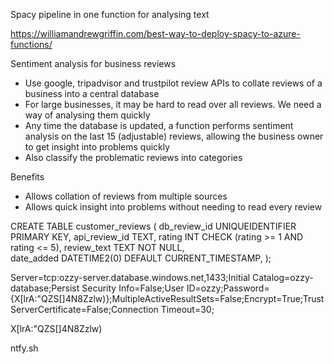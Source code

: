 Spacy pipeline in one function for analysing text

https://williamandrewgriffin.com/best-way-to-deploy-spacy-to-azure-functions/

Sentiment analysis for business reviews
- Use google, tripadvisor and trustpilot review APIs to collate reviews of a business into a central database
- For large businesses, it may be hard to read over all reviews. We need a way of analysing them quickly
- Any time the database is updated, a function performs sentiment analysis on the last 15 (adjustable) reviews, allowing the 
business owner to get insight into problems quickly
- Also classify the problematic reviews into categories

Benefits
- Allows collation of reviews from multiple sources
- Allows quick insight into problems without needing to read every review

CREATE TABLE customer_reviews (
    db_review_id UNIQUEIDENTIFIER PRIMARY KEY,
    api_review_id TEXT,
    rating INT CHECK (rating >= 1 AND rating <= 5),
    review_text TEXT NOT NULL,                                
    date_added DATETIME2(0) DEFAULT CURRENT_TIMESTAMP,
);

Server=tcp:ozzy-server.database.windows.net,1433;Initial Catalog=ozzy-database;Persist Security Info=False;User ID=ozzy;Password={X[lrA:"QZS[]4N8Zzlw)};MultipleActiveResultSets=False;Encrypt=True;TrustServerCertificate=False;Connection Timeout=30;

X[lrA:"QZS[]4N8Zzlw)

ntfy.sh